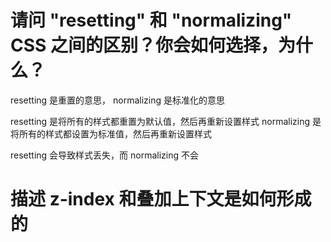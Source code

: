# 请问 "resetting" 和 "normalizing" CSS 之间的区别？你会如何选择，为什么？

resetting 是重置的意思，
normalizing 是标准化的意思

resetting 是将所有的样式都重置为默认值，然后再重新设置样式
normalizing 是将所有的样式都设置为标准值，然后再重新设置样式

resetting 会导致样式丢失，而 normalizing 不会

# 描述 z-index 和叠加上下文是如何形成的
